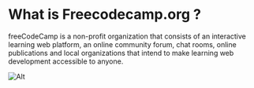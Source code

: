 # What is Freecodecamp.org ?

freeCodeCamp is a non-profit organization that consists of an interactive learning web platform, an online community forum, chat rooms, online publications and local organizations that intend to make learning web development accessible to anyone.

![Alt](https://www.i-programmer.info/images/stories/News/2016/April/B/freecodecamp7.jpg)

